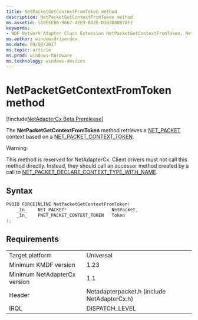 ```yaml
---
title: NetPacketGetContextFromToken method
description: NetPacketGetContextFromToken method
ms.assetid: 518EEEB6-9667-4EE9-BD2E-D3B3D88B7AF2
keywords:
- WDF Network Adapter Class Extension NetPacketGetContextFromToken, NetAdapterCx NetPacketGetContextFromToken, NetCx NetPacketGetContextFromToken
ms.author: windowsdriverdev
ms.date: 09/08/2017
ms.topic: article
ms.prod: windows-hardware
ms.technology: windows-devices
---
```


# NetPacketGetContextFromToken method

[!include[NetAdapterCx Beta Prerelease](../netcx-beta-prerelease.md)]

The **NetPacketGetContextFromToken** method retrieves a [NET_PACKET](net-packet.md) context based on a [NET_PACKET_CONTEXT_TOKEN](net-packet-context-token.md).

> [!WARNING]
> This method is reserved for NetAdapterCx. Client drivers must not call this method directly. Instead, they should call an accessor method created by a call to [NET_PACKET_DECLARE_CONTEXT_TYPE_WITH_NAME](net-packet-declare-context-type-with-name.md).

## Syntax

```cpp
PVOID FORCEINLINE NetPacketGetContextFromToken(
    _In_    NET_PACKET*                 NetPacket,
    _In_    PNET_PACKET_CONTEXT_TOKEN   Token
);
```

## Requirements

|     |     |
| --- | --- |
| Target platform | Universal |
| Minimum KMDF version | 1.23 |
| Minimum NetAdapterCx version | 1.1 |
| Header | Netadapterpacket.h (include NetAdapterCx.h) |
| IRQL | DISPATCH_LEVEL |

